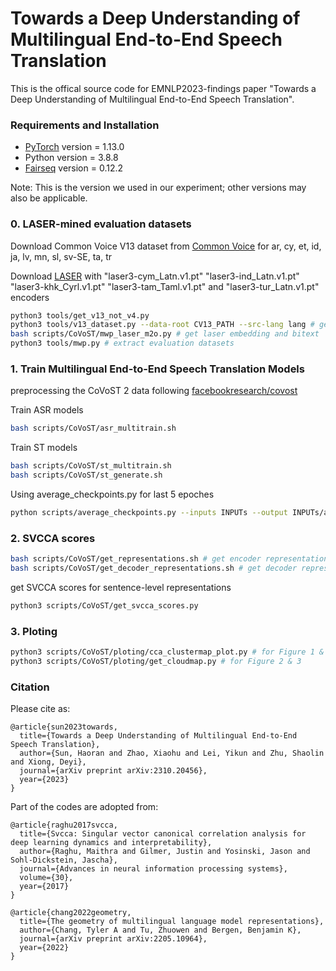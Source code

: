 # Towards a Deep Understanding of Multilingual End-to-End Speech Translation

This is the offical source code for EMNLP2023-findings paper "Towards a Deep Understanding of Multilingual End-to-End Speech Translation".

### Requirements and Installation

- [PyTorch](http://pytorch.org/) version = 1.13.0
- Python version = 3.8.8
- [Fairseq](https://github.com/facebookresearch/fairseq) version = 0.12.2

Note: This is the version we used in our experiment; other versions may also be applicable.

### 0. LASER-mined evaluation datasets

Download Common Voice V13 dataset from [Common Voice](https://commonvoice.mozilla.org/en/datasets) for ar, cy, et, id, ja, lv, mn, sl, sv-SE, ta, tr

Download [LASER](https://github.com/facebookresearch/LASER/tree/main) with "laser3-cym_Latn.v1.pt" "laser3-ind_Latn.v1.pt" "laser3-khk_Cyrl.v1.pt" "laser3-tam_Taml.v1.pt" and "laser3-tur_Latn.v1.pt" encoders

```bash
python3 tools/get_v13_not_v4.py
python3 tools/v13_dataset.py --data-root CV13_PATH --src-lang lang # generate Common Voice 13 test file
bash scripts/CoVoST/mwp_laser_m2o.py # get laser embedding and bitext
python3 tools/mwp.py # extract evaluation datasets
```

### 1. Train Multilingual End-to-End Speech Translation Models

preprocessing the CoVoST 2 data following [facebookresearch/covost](https://github.com/facebookresearch/covost)

Train ASR models

```bash
bash scripts/CoVoST/asr_multitrain.sh
```

Train ST models

```bash
bash scripts/CoVoST/st_multitrain.sh
bash scripts/CoVoST/st_generate.sh
```

Using average_checkpoints.py for last 5 epoches 

```bash
python scripts/average_checkpoints.py --inputs INPUTs --output INPUTs/avg.pt --num-epoch-checkpoints 5
```

### 2. SVCCA scores

```bash
bash scripts/CoVoST/get_representations.sh # get encoder representations for X-En pairs
bash scripts/CoVoST/get_decoder_representations.sh # get decoder representations for En-X pairs
```

get SVCCA scores for sentence-level representations

```bash
python3 scripts/CoVoST/get_svcca_scores.py
```

### 3. Ploting

```bash
python3 scripts/CoVoST/ploting/cca_clustermap_plot.py # for Figure 1 & 4
python3 scripts/CoVoST/ploting/get_cloudmap.py # for Figure 2 & 3
```

### Citation

Please cite as:

```
@article{sun2023towards,
  title={Towards a Deep Understanding of Multilingual End-to-End Speech Translation},
  author={Sun, Haoran and Zhao, Xiaohu and Lei, Yikun and Zhu, Shaolin and Xiong, Deyi},
  journal={arXiv preprint arXiv:2310.20456},
  year={2023}
}
```

Part of the codes are adopted from:

```
@article{raghu2017svcca,
  title={Svcca: Singular vector canonical correlation analysis for deep learning dynamics and interpretability},
  author={Raghu, Maithra and Gilmer, Justin and Yosinski, Jason and Sohl-Dickstein, Jascha},
  journal={Advances in neural information processing systems},
  volume={30},
  year={2017}
}
```

```
@article{chang2022geometry,
  title={The geometry of multilingual language model representations},
  author={Chang, Tyler A and Tu, Zhuowen and Bergen, Benjamin K},
  journal={arXiv preprint arXiv:2205.10964},
  year={2022}
}
```


